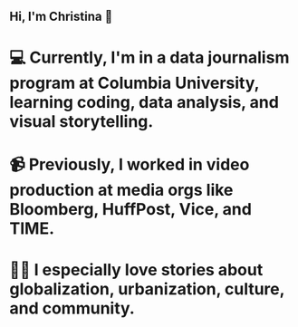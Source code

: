 ## Hi, I'm Christina 👋

# 💻 Currently, I'm in a data journalism program at Columbia University, learning coding, data analysis, and visual storytelling.
# 📹 Previously, I worked in video production at media orgs like Bloomberg, HuffPost, Vice, and TIME.
# 🕵🏻 I especially love stories about globalization, urbanization, culture, and community.

<!--
**christinamyli/christinamyli** is a ✨ _special_ ✨ repository because its `README.md` (this file) appears on your GitHub profile.

Here are some ideas to get you started:

- 🔭 I’m currently working on ...
- 🌱 I’m currently learning ...
- 👯 I’m looking to collaborate on ...
- 🤔 I’m looking for help with ...
- 💬 Ask me about ...
- 📫 How to reach me: ...
- 😄 Pronouns: ...
- ⚡ Fun fact: ...
-->
